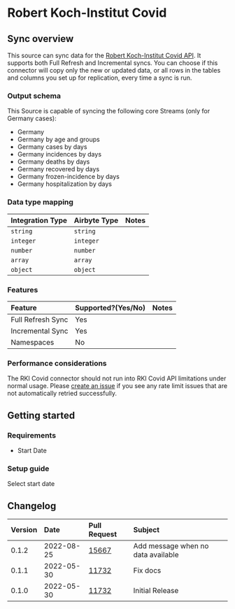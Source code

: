 # Robert Koch-Institut Covid

## Sync overview

This source can sync data for the [Robert Koch-Institut Covid API](https://api.corona-zahlen.org/).
It supports both Full Refresh and Incremental syncs. You can choose if this connector will copy only
the new or updated data, or all rows in the tables and columns you set up for replication, every
time a sync is run.

### Output schema

This Source is capable of syncing the following core Streams (only for Germany cases):

- Germany
- Germany by age and groups
- Germany cases by days
- Germany incidences by days
- Germany deaths by days
- Germany recovered by days
- Germany frozen-incidence by days
- Germany hospitalization by days

### Data type mapping

| Integration Type | Airbyte Type | Notes |
| :--------------- | :----------- | :---- |
| `string`         | `string`     |       |
| `integer`        | `integer`    |       |
| `number`         | `number`     |       |
| `array`          | `array`      |       |
| `object`         | `object`     |       |

### Features

| Feature           | Supported?\(Yes/No\) | Notes |
| :---------------- | :------------------- | :---- |
| Full Refresh Sync | Yes                  |       |
| Incremental Sync  | Yes                  |       |
| Namespaces        | No                   |       |

### Performance considerations

The RKI Covid connector should not run into RKI Covid API limitations under normal usage. Please
[create an issue](https://github.com/airbytehq/airbyte/issues) if you see any rate limit issues that
are not automatically retried successfully.

## Getting started

### Requirements

- Start Date

### Setup guide

Select start date

## Changelog

| Version | Date       | Pull Request                                             | Subject                            |
| :------ | :--------- | :------------------------------------------------------- | :--------------------------------- |
| 0.1.2   | 2022-08-25 | [15667](https://github.com/airbytehq/airbyte/pull/15667) | Add message when no data available |
| 0.1.1   | 2022-05-30 | [11732](https://github.com/airbytehq/airbyte/pull/11732) | Fix docs                           |
| 0.1.0   | 2022-05-30 | [11732](https://github.com/airbytehq/airbyte/pull/11732) | Initial Release                    |
